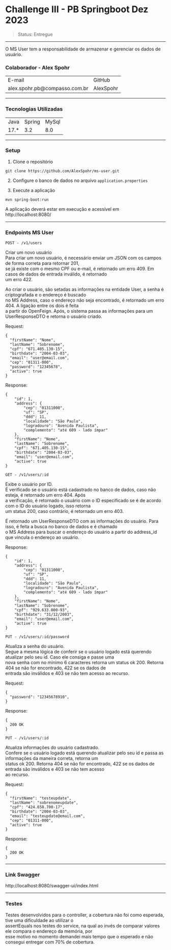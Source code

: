 # Challenge III - PB Springboot Dez 2023
> Status: Entregue
-------------------------------------------------------------------------------------------------------


O MS User tem a responsabilidade de armazenar e gerenciar os dados de usuário.

### Colaborador - Alex Spohr

<table>
  <tr>
    <td>E-mail</td>
    <td>GitHub</td>
  </tr>
   <tr>
    <td>alex.spohr.pb@compasso.com.br</td>
    <td>AlexSpohr</td>
  </tr>
</table>

-------------------------------------------------------------------------------------------------------

### Tecnologias Utilizadas
<table>
  <tr>
    <td>Java</td>
    <td>Spring</td>
    <td>MySql</td>
  </tr>
  <tr>
    <td>17.*</td>
    <td>3.2</td>
    <td>8.0</td>
  </tr>
</table>

-------------------------------------------------------------------------------------------------------

### Setup
1. Clone o repositório
```
git clone https://github.com/AlexSpohr/ms-user.git
```
2. Configure o banco de dados no arquivo `application.properties`

3. Execute a aplicação
```
mvn spring-boot:run
```
A aplicação deverá estar em execução e acessível em http://localhost:8080/

-------------------------------------------------------------------------------------------------------

### Endpoints MS User

`POST - /v1/users`

Criar um novo usuário  
Para criar um novo usuário, é necessário enviar um JSON com os campos de forma correta para retornar 201,  
se já existe com o mesmo CPF ou e-mail, é retornado um erro 409. Em casos de dados de entrada inválido, é retornado  
um erro 422.  
  
Ao criar o usuário, são setadas as informações na entidade User, a senha é criptografada e o endereço é buscado  
no MS Address, caso o endereço não seja encontrado, é retornado um erro 404. A ligação entre os dois é feita  
a partir do OpenFeign. Após, o sistema passa as informações para um UserResponseDTO e retorna o usuário criado.

Request:
```
{
  "firstName": "Nome",
  "lastName": "Sobrenome",
  "cpf": "671.405.130-15",
  "birthdate": "2004-03-03",
  "email": "user@email.com",
  "cep": "01311-000",
  "password": "12345678",
  "active": true
}
```

Response:
```
{
    "id": 1,
    "address": {
        "cep": "01311000",
        "uf": "SP",
        "ddd": 11,
        "localidade": "São Paulo",
        "logradouro": "Avenida Paulista",
        "complemento": "até 609 - lado ímpar"
    },
    "firstName": "Nome",
    "lastName": "Sobrenome",
    "cpf": "671.405.130-15",
    "birthdate": "2004-03-03",
    "email": "user@email.com",
    "active": true
}
```


`GET - /v1/users/:id`

Exibe o usuário por ID.  
É verificado se o usuário está cadastrado no banco de dados, caso não esteja, é retornado um erro 404. Após  
a verificação, é retornado o usuário com o ID especificado se é de acordo com o ID do usuário logado, isso retorna  
um status 200, caso contrário, é retornado um erro 403.  

É retornado um UserResponseDTO com as informações do usuário. Para isso, é feita a busca no banco de dados e é chamado  
o MS Address para buscar o endereço do usuário a partir do address_id que vincula o endereço ao usuário.


Response:
```
{
    "id": 1,
    "address": {
        "cep": "01311000",
        "uf": "SP",
        "ddd": 11,
        "localidade": "São Paulo",
        "logradouro": "Avenida Paulista",
        "complemento": "até 609 - lado ímpar"
    },
    "firstName": "Nome",
    "lastName": "Sobrenome",
    "cpf": "929.633.000-93",
    "birthdate": "31/12/2003",
    "email": "user@email.com",
    "active": true
}
```



`PUT - /v1/users/:id/password`

Atualiza a senha do usuário.  
Segue a mesma lógica de conferir se o usuário logado está querendo atualizar pelo seu id. Caso ele consiga e passe uma  
nova senha com no mínimo 6 caracteres retorna um status ok 200. Retorna 404 se não for encontrado, 422 se os dados de   
entrada são inválidos e 403 se não tem acesso ao recurso.

Request:
```
{
  "password": "12345678910",
}
```


Response:

```
{
  200 OK
}
```

`PUT - /v1/users/:id`

Atualiza informações do usuário cadastrado.  
Confere se o usuário logado está querendo atualizar pelo seu id e passa as informações da maneira correta, retorna um  
status ok 200. Retorna 404 se não for encontrado, 422 se os dados de entrada são inválidos e 403 se não tem acesso  
ao recurso.

Request:
```
{
  "firstName": "testeupdate",
  "lastName": "sobrenomeupdate",
  "cpf": "424.658.700-17",
  "birthdate": "2004-03-03",
  "email": "testeupdate@email.com",
  "cep": "01311-000",
  "active": true
}
```


Response:

```
{
  200 OK
}
```
-------------------------------------------------------------------------------------------------------


### Link Swagger

http://localhost:8080/swagger-ui/index.html

-------------------------------------------------------------------------------------------------------


### Testes

Testes desenvolvidos para o controller, a cobertura não foi como esperada, tive uma dificuldade ao utilizar o  
assertEquals nos testes do service, na qual ao invés de comparar valores ele compara o endereço da memória, por  
esse motivo no momento demandei mais tempo que o esperado e não consegui entregar com 70% de cobertura. 


